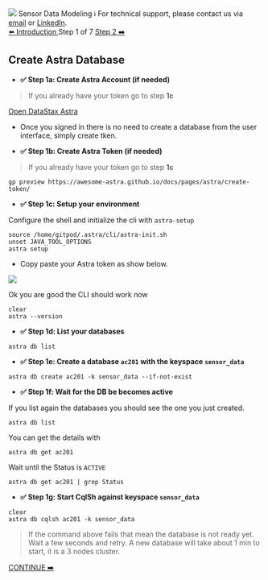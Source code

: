 <!-- TOP -->
<div class="top">
  <img src="https://datastax-academy.github.io/katapod-shared-assets/images/ds-academy-logo.svg" />
  <span class="scenario-title">Sensor Data Modeling</span>
  <span class="scenario-subtitle">ℹ️ For technical support, please contact us via <a href="mailto:aleksandr.volochnev@datastax.com">email</a> or <a href="https://dtsx.io/aleks">LinkedIn</a>.</span> 
</div>

<!-- NAVIGATION -->
<div id="navigation-top" class="navigation-top">
 <a href='command:katapod.loadPage?[{"step":"intro"}]' 
   class="btn btn-dark navigation-top-left">⬅️ Introduction
 </a>
<span class="step-count"> Step 1 of 7</span>
 <a href='command:katapod.loadPage?[{"step":"step2"}]' 
    class="btn btn-dark navigation-top-right">Step 2 ➡️
  </a>
</div>

<!-- CONTENT -->

## Create Astra Database

- **✅ Step 1a: Create Astra Account (if needed)**

> If you already have your token go to step **1c**

<a href="https://astra.datastax.com" target="_blank"  class="btn btn-dark">
Open DataStax Astra
</a>

- Once you signed in there is no need to create a database from the user interface, simply create tken.

- **✅ Step 1b: Create Astra Token (if needed)**

> If you already have your token go to step **1c**

```
gp preview https://awesome-astra.github.io/docs/pages/astra/create-token/
```

- **✅ Step 1c: Setup your environment**

Configure the shell and initialize the cli with `astra-setup`

```
source /home/gitpod/.astra/cli/astra-init.sh
unset JAVA_TOOL_OPTIONS
astra setup
```

- Copy paste your Astra token as show below.

![](https://github.com/datastax/astra-sdk-java/blob/main/docs/img/astra-shell-config.png?raw=true")

Ok you are good the CLI should work now 

```
clear
astra --version
```


- **✅ Step 1d: List your databases**

```
astra db list
```

- **✅ Step 1e: Create a database `ac201` with the keyspace `sensor_data`**

```
astra db create ac201 -k sensor_data --if-not-exist
```

- **✅ Step 1f: Wait for the DB be becomes active**

If you list again the databases you should see the one you just created.

```
astra db list
```

You can get the details with 

```
astra db get ac201
```

Wait until the Status is `ACTIVE`

```
astra db get ac201 | grep Status
```

- **✅ Step 1g: Start CqlSh against keyspace `sensor_data`**

```
clear
astra db cqlsh ac201 -k sensor_data
```

> If the command above fails that mean the database is not ready yet. Wait a few seconds and retry. A new database will take about 1 min to start, it is a 3 nodes cluster.

<!-- NAVIGATION -->
<div id="navigation-bottom" class="navigation-bottom">
 <a href='command:katapod.loadPage?[{"step":"step2"}]' 
    class="btn btn-primary btn-astra navigation-bottom-right">CONTINUE ➡️
  </a>
</div>

